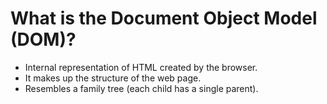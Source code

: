 # What is the Document Object Model (DOM)?

* Internal representation of HTML created by the browser.
* It makes up the structure of the web page.
* Resembles a family tree (each child has a single parent).
